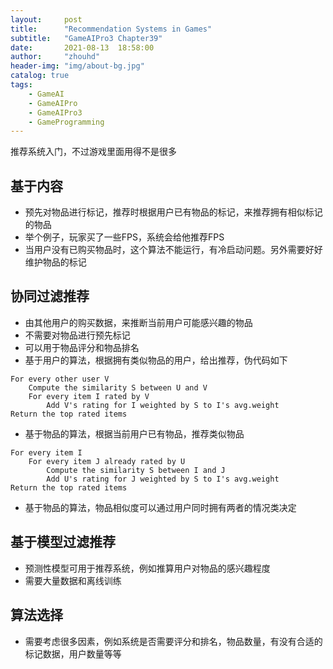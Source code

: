 ```yaml
---
layout:     post
title:      "Recommendation Systems in Games"
subtitle:   "GameAIPro3 Chapter39"
date:       2021-08-13  18:58:00
author:     "zhouhd"
header-img: "img/about-bg.jpg"
catalog: true
tags:
    - GameAI
    - GameAIPro
    - GameAIPro3
    - GameProgramming
---
```


推荐系统入门，不过游戏里面用得不是很多

## 基于内容
- 预先对物品进行标记，推荐时根据用户已有物品的标记，来推荐拥有相似标记的物品
- 举个例子，玩家买了一些FPS，系统会给他推荐FPS
- 当用户没有已购买物品时，这个算法不能运行，有冷启动问题。另外需要好好维护物品的标记

## 协同过滤推荐
- 由其他用户的购买数据，来推断当前用户可能感兴趣的物品
- 不需要对物品进行预先标记
- 可以用于物品评分和物品排名
- 基于用户的算法，根据拥有类似物品的用户，给出推荐，伪代码如下
```
For every other user V
    Compute the similarity S between U and V
    For every item I rated by V
        Add V's rating for I weighted by S to I's avg.weight
Return the top rated items
```
- 基于物品的算法，根据当前用户已有物品，推荐类似物品
```
For every item I
    For every item J already rated by U
        Compute the similarity S between I and J
        Add U's rating for J weighted by S to I's avg.weight
Return the top rated items
```
- 基于物品的算法，物品相似度可以通过用户同时拥有两者的情况类决定

## 基于模型过滤推荐
- 预测性模型可用于推荐系统，例如推算用户对物品的感兴趣程度
- 需要大量数据和离线训练

## 算法选择
- 需要考虑很多因素，例如系统是否需要评分和排名，物品数量，有没有合适的标记数据，用户数量等等